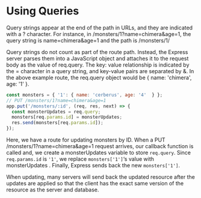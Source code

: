 # Using Queries

Query strings appear at the end of the path in URLs, and they are indicated with a ? character. For instance, in /monsters/1?name=chimera&age=1, the query string is name=chimera&age=1 and the path is /monsters/1/

Query strings do not count as part of the route path. Instead, the Express server parses them into a JavaScript object and attaches it to the request body as the value of req.query. The key: value relationship is indicated by the = character in a query string, and key-value pairs are separated by &. In the above example route, the req.query object would be { name: 'chimera', age: '1' }.

```js
const monsters = { '1': { name: 'cerberus', age: '4'  } };
// PUT /monsters/1?name=chimera&age=1
app.put('/monsters/:id', (req, res, next) => {
  const monsterUpdates = req.query;
  monsters[req.params.id] = monsterUpdates;
  res.send(monsters[req.params.id]);
});
```

Here, we have a route for updating monsters by ID. When a PUT /monsters/1?name=chimera&age=1 request arrives, our callback function is called and, we create a monsterUpdates variable to store `req.query`. Since `req.params.id` is `'1'`, we replace `monsters['1']`‘s value with monsterUpdates . Finally, Express sends back the new `monsters['1']`.

When updating, many servers will send back the updated resource after the updates are applied so that the client has the exact same version of the resource as the server and database.
